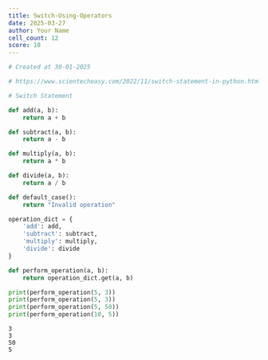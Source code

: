 ```yaml
---
title: Switch-Using-Operators
date: 2025-03-27
author: Your Name
cell_count: 12
score: 10
---
```


```python
# Created at 30-01-2025
```


```python
# https://www.scientecheasy.com/2022/11/switch-statement-in-python.html/
```


```python
# Switch Statement
```


```python
def add(a, b):
    return a + b
```


```python
def subtract(a, b):
    return a - b
```


```python
def multiply(a, b):
    return a * b
```


```python
def divide(a, b):
    return a / b 
```


```python
def default_case():
    return "Invalid operation"
```


```python
operation_dict = {
    'add': add,
    'subtract': subtract,
    'multiply': multiply,
    'divide': divide
}
```


```python
def perform_operation(a, b):
    return operation_dict.get(a, b)
```


```python
print(perform_operation(5, 3))
print(perform_operation(5, 3))  
print(perform_operation(5, 50))
print(perform_operation(10, 5)) 
```

    3
    3
    50
    5



```python

```


---
**Score: 10**
